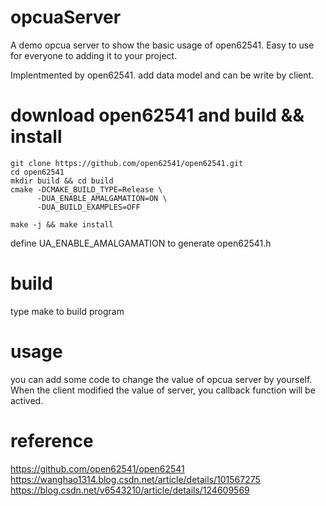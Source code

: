# opcuaServer
A demo opcua server to show the basic usage of open62541.
Easy to use for everyone to adding it to your project.

Implentmented by open62541.  add data model and can be write by client. 


# download open62541 and build && install
```
git clone https://github.com/open62541/open62541.git
cd open62541
mkdir build && cd build
cmake -DCMAKE_BUILD_TYPE=Release \
	  -DUA_ENABLE_AMALGAMATION=ON \
	  -DUA_BUILD_EXAMPLES=OFF

make -j && make install
```
define UA_ENABLE_AMALGAMATION to generate open62541.h 


# build 
type make to build program



# usage
you can add some code to change the value of opcua server by yourself.
When the client modified the value of server, you callback function will be actived.








# reference 
https://github.com/open62541/open62541
https://wanghao1314.blog.csdn.net/article/details/101567275
https://blog.csdn.net/v6543210/article/details/124609569


